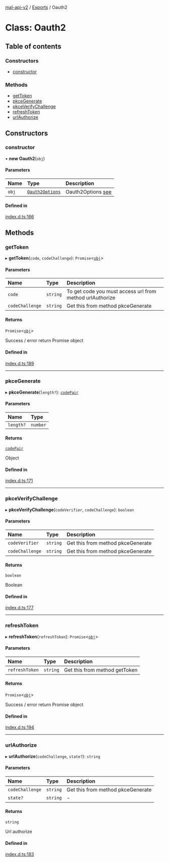 [mal-api-v2](../../README.md) / [Exports](../modules.md) / Oauth2

# Class: Oauth2

## Table of contents

### Constructors

-   [constructor](Oauth2.md#constructor)

### Methods

-   [getToken](Oauth2.md#gettoken)
-   [pkceGenerate](Oauth2.md#pkcegenerate)
-   [pkceVerifyChallenge](Oauth2.md#pkceverifychallenge)
-   [refreshToken](Oauth2.md#refreshtoken)
-   [urlAuthorize](Oauth2.md#urlauthorize)

## Constructors

### constructor

• **new Oauth2**(`obj`)

#### Parameters

| Name  | Type                                              | Description                                         |
| :---- | :------------------------------------------------ | :-------------------------------------------------- |
| `obj` | [`Oauth2Options`](../interfaces/Oauth2Options.md) | Oauth2Options [see](../interfaces/Oauth2Options.md) |

#### Defined in

[index.d.ts:166](https://github.com/droidxrx/mal-api-v2/blob/bcfd676/lib/index.d.ts#L166)

## Methods

### getToken

▸ **getToken**(`code`, `codeChallenge`): `Promise`<[`obj`](../interfaces/obj.md)\>

#### Parameters

| Name            | Type     | Description                                              |
| :-------------- | :------- | :------------------------------------------------------- |
| `code`          | `string` | To get code you must access url from method urlAuthorize |
| `codeChallenge` | `string` | Get this from method pkceGenerate                        |

#### Returns

`Promise`<[`obj`](../interfaces/obj.md)\>

Success / error return Promise object

#### Defined in

[index.d.ts:189](https://github.com/droidxrx/mal-api-v2/blob/bcfd676/lib/index.d.ts#L189)

---

### pkceGenerate

▸ **pkceGenerate**(`length?`): [`codePair`](../interfaces/codePair.md)

#### Parameters

| Name      | Type     |
| :-------- | :------- |
| `length?` | `number` |

#### Returns

[`codePair`](../interfaces/codePair.md)

Object

#### Defined in

[index.d.ts:171](https://github.com/droidxrx/mal-api-v2/blob/bcfd676/lib/index.d.ts#L171)

---

### pkceVerifyChallenge

▸ **pkceVerifyChallenge**(`codeVerifier`, `codeChallenge`): `boolean`

#### Parameters

| Name            | Type     | Description                       |
| :-------------- | :------- | :-------------------------------- |
| `codeVerifier`  | `string` | Get this from method pkceGenerate |
| `codeChallenge` | `string` | Get this from method pkceGenerate |

#### Returns

`boolean`

Boolean

#### Defined in

[index.d.ts:177](https://github.com/droidxrx/mal-api-v2/blob/bcfd676/lib/index.d.ts#L177)

---

### refreshToken

▸ **refreshToken**(`refreshToken`): `Promise`<[`obj`](../interfaces/obj.md)\>

#### Parameters

| Name           | Type     | Description                   |
| :------------- | :------- | :---------------------------- |
| `refreshToken` | `string` | Get this from method getToken |

#### Returns

`Promise`<[`obj`](../interfaces/obj.md)\>

Success / error return Promise object

#### Defined in

[index.d.ts:194](https://github.com/droidxrx/mal-api-v2/blob/bcfd676/lib/index.d.ts#L194)

---

### urlAuthorize

▸ **urlAuthorize**(`codeChallenge`, `state?`): `string`

#### Parameters

| Name            | Type     | Description                       |
| :-------------- | :------- | :-------------------------------- |
| `codeChallenge` | `string` | Get this from method pkceGenerate |
| `state?`        | `string` | -                                 |

#### Returns

`string`

Url authorize

#### Defined in

[index.d.ts:183](https://github.com/droidxrx/mal-api-v2/blob/bcfd676/lib/index.d.ts#L183)
